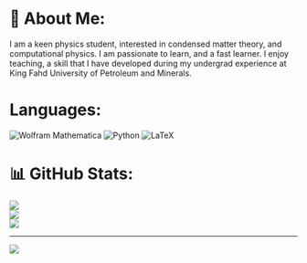# 💫 About Me:
I am a keen physics student, interested in condensed matter theory, and computational physics. I am passionate to learn, and a fast learner. I enjoy teaching, a skill that I have developed during my undergrad experience at King Fahd University of Petroleum and Minerals.

# Languages:
![Wolfram Mathematica](https://img.shields.io/static/v1?style=for-the-badge&message=Wolfram+Mathematica&color=DD1100&logo=Wolfram+Mathematica&logoColor=FFFFFF&label=) ![Python](https://img.shields.io/static/v1?style=for-the-badge&message=Python&color=3776AB&logo=Python&logoColor=FFFFFF&label=) ![LaTeX](https://img.shields.io/static/v1?style=for-the-badge&message=LaTeX&color=008080&logo=LaTeX&logoColor=FFFFFF&label=)

# 📊 GitHub Stats:
![](https://github-readme-stats.vercel.app/api?username=ibralyousef&theme=dark&hide_border=false&include_all_commits=false&count_private=true)<br/>
![](https://github-readme-streak-stats.herokuapp.com/?user=ibralyousef&theme=dark&hide_border=false)<br/>
![](https://github-readme-stats.vercel.app/api/top-langs/?username=ibralyousef&theme=dark&hide_border=false&include_all_commits=false&count_private=true&layout=compact)

---
[![](https://visitcount.itsvg.in/api?id=ibralyousef&icon=5&color=12)](https://visitcount.itsvg.in)

<!-- Proudly created with GPRM ( https://gprm.itsvg.in ) -->